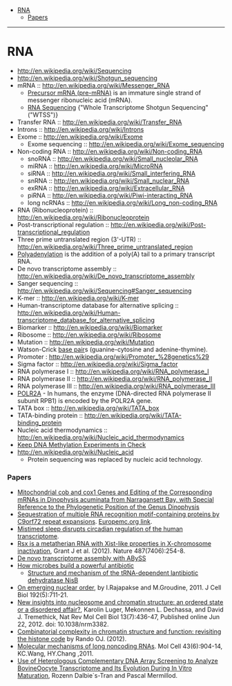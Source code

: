 * [RNA](#rna)
   - [Papers](#papers)

----

# RNA
* http://en.wikipedia.org/wiki/Sequencing
* http://en.wikipedia.org/wiki/Shotgun_sequencing
* mRNA :: http://en.wikipedia.org/wiki/Messenger_RNA
   * [Precursor mRNA (pre-mRNA)](http://en.wikipedia.org/wiki/Precursor_mRNA) is an immature single strand of messenger ribonucleic acid (mRNA).
   * [RNA Sequencing](http://en.wikipedia.org/wiki/RNA-Seq) {"Whole Transcriptome Shotgun Sequencing"("WTSS")}
* Transfer RNA :: http://en.wikipedia.org/wiki/Transfer_RNA
* Introns :: http://en.wikipedia.org/wiki/Introns
* Exome :: http://en.wikipedia.org/wiki/Exome
   * Exome sequencing :: http://en.wikipedia.org/wiki/Exome_sequencing
* Non-coding RNA :: http://en.wikipedia.org/wiki/Non-coding_RNA
   - snoRNA :: http://en.wikipedia.org/wiki/Small_nucleolar_RNA
   - miRNA :: http://en.wikipedia.org/wiki/MicroRNA
   - siRNA :: http://en.wikipedia.org/wiki/Small_interfering_RNA
   - snRNA :: http://en.wikipedia.org/wiki/Small_nuclear_RNA
   - exRNA :: http://en.wikipedia.org/wiki/Extracellular_RNA
   - piRNA :: http://en.wikipedia.org/wiki/Piwi-interacting_RNA
   - long ncRNAs :: http://en.wikipedia.org/wiki/Long_non-coding_RNA
* RNA (Ribonucleoprotein) :: http://en.wikipedia.org/wiki/Ribonucleoprotein   
* Post-transcriptional regulation :: http://en.wikipedia.org/wiki/Post-transcriptional_regulation
* Three prime untranslated region (3'-UTR) :: http://en.wikipedia.org/wiki/Three_prime_untranslated_region
* [Polyadenylation](http://en.wikipedia.org/wiki/Polyadenylation) is the addition of a poly(A) tail to a primary transcript RNA. 
* De novo transcriptome assembly :: http://en.wikipedia.org/wiki/De_novo_transcriptome_assembly
* Sanger sequencing :: http://en.wikipedia.org/wiki/Sequencing#Sanger_sequencing
* K-mer :: http://en.wikipedia.org/wiki/K-mer
* Human-transcriptome database for alternative splicing :: http://en.wikipedia.org/wiki/Human-transcriptome_database_for_alternative_splicing
* Biomarker :: http://en.wikipedia.org/wiki/Biomarker
* Ribosome :: http://en.wikipedia.org/wiki/Ribosome
* Mutation :: http://en.wikipedia.org/wiki/Mutation
* Watson-Crick [base pair](http://en.wikipedia.org/wiki/Base_pair)s (guanine-cytosine and adenine-thymine).
* Promoter : http://en.wikipedia.org/wiki/Promoter_%28genetics%29
* Sigma factor :: http://en.wikipedia.org/wiki/Sigma_factor
* RNA polymerase I :: http://en.wikipedia.org/wiki/RNA_polymerase_I
* RNA polymerase II :: http://en.wikipedia.org/wiki/RNA_polymerase_II
* RNA polymerase III :: http://en.wikipedia.org/wiki/RNA_polymerase_III
* [POLR2A](http://en.wikipedia.org/wiki/POLR2A) - In humans, the enzyme (DNA-directed RNA polymerase II subunit RPB1) is encoded by the POLR2A gene.
* TATA box :: http://en.wikipedia.org/wiki/TATA_box
* TATA-binding protein :: http://en.wikipedia.org/wiki/TATA-binding_protein
* Nucleic acid thermodynamics :: http://en.wikipedia.org/wiki/Nucleic_acid_thermodynamics
* [Keep DNA Methylation Experiments in Check](http://epigenie.com/keeping-dna-methylation-experiments-in-check/)
* http://en.wikipedia.org/wiki/Nucleic_acid
   - Protein sequencing was replaced by nucleic acid technology.

### Papers
* [Mitochondrial cob and cox1 Genes and Editing of the Corresponding mRNAs in Dinophysis acuminata from Narragansett Bay, with Special Reference to the Phylogenetic Position of the Genus Dinophysis](http://www.ncbi.nlm.nih.gov/pmc/articles/PMC2258633/)
* [Sequestration of multiple RNA recognition motif-containing proteins by C9orf72 repeat expansions](http://brain.oxfordjournals.org/content/137/7/2040). [Europemc.org link](http://europepmc.org/articles/PMC4065024).
* [Mistimed sleep disrupts circadian regulation of the human transcriptome](http://europepmc.org/articles/PMC3926083).
* [Rsx is a metatherian RNA with Xist-like properties in X-chromosome inactivation](http://www.ncbi.nlm.nih.gov/pmc/articles/PMC3484893/), Grant J et al. (2012). Nature 487(7406):254-8.
* [De novo transcriptome assembly with ABySS](http://bioinformatics.oxfordjournals.org/content/25/21/2872.long)
* [How microbes build a powerful antibiotic](http://www.healthcanal.com/infections/56697-team-discovers-how-microbes-build-a-powerful-antibiotic.html)
   - [Structure and mechanism of the tRNA-dependent lantibiotic dehydratase NisB](http://www.nature.com/nature/journal/vaop/ncurrent/full/nature13888.html)
* [On emerging nuclear order](http://www.ncbi.nlm.nih.gov/pmc/articles/PMC3051810/), by I.Rajapakse and M.Groudine, 2011. J Cell Biol 192(5):711-21.
* [New insights into nucleosome and chromatin structure: an ordered state or a disordered affair?](http://www.ncbi.nlm.nih.gov/pmc/articles/PMC3408961/), Karolin Luger, Mekonnen L. Dechassa, and David J. Tremethick, Nat Rev Mol Cell Biol 13(7):436-47, Published online Jun 22, 2012. doi: 10.1038/nrm3382.
* [Combinatorial complexity in chromatin structure and function: revisiting the histone code](http://www.ncbi.nlm.nih.gov/pmc/articles/PMC3345062/) by Rando OJ. (2012). 
* [Molecular mechanisms of long noncoding RNAs](http://www.ncbi.nlm.nih.gov/pmc/articles/PMC3199020/). Mol Cell 43(6):904-14, KC.Wang, HY.Chang ,2011.
* [Use of Heterologous Complementary DNA Array Screening to Analyze BovineOocyte Transcriptome and Its Evolution During In Vitro Maturation](http://www.biolreprod.org/content/68/1/252.full.pdf+html), Rozenn Dalbie`s-Tran and Pascal Mermillod.


